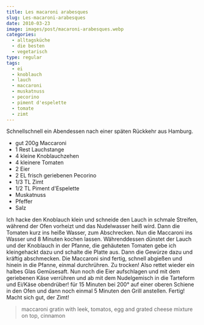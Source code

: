 ```yaml
---
title: Les macaroni arabesques
slug: Les-macaroni-arabesques
date: 2010-03-23
image: images/post/macaroni-arabesques.webp
categories: 
  - alltagsküche
  - die besten
  - vegetarisch
type: regular
tags: 
  - ei
  - knoblauch
  - lauch
  - maccaroni
  - muskatnuss
  - pecorino
  - piment d'espelette
  - tomate
  - zimt
---
```


Schnellschnell ein Abendessen nach einer späten Rückkehr aus Hamburg.

* gut 200g Maccaroni 
* 1 Rest Lauchstange 
* 4 kleine Knoblauchzehen 
* 4 kleinere Tomaten 
* 2 Eier 
* 2 EL frisch geriebenen Pecorino 
* 1/3 TL Zimt 
* 1/2 TL Piment d'Espelette 
* Muskatnuss 
* Pfeffer 
* Salz

Ich hacke den Knoblauch klein und schneide den Lauch in schmale Streifen, während der Ofen vorheizt und das Nudelwasser heiß wird. Dann die Tomaten kurz ins heiße Wasser, zum Abschrecken. Nun die Maccaroni ins Wasser und 8 Minuten kochen lassen. Währenddessen dünstet der Lauch und der Knoblauch in der Pfanne, die gehäuteten Tomaten gebe ich kleingehackt dazu und schalte die Platte aus. Dann die Gewürze dazu und kräftig abschmecken. Die Maccaroni sind fertig, schnell abgießen und hinein in die Pfanne, einmal durchrühren. Zu trocken! Also rettet wieder ein halbes Glas Gemüsesaft. Nun noch die Eier aufschlagen und mit dem geriebenen Käse verrühren und ab mit dem Nudelgemisch in die Tarteform und Ei/Käse obendrüber! für 15 Minuten bei 200° auf einer oberen Schiene in den Ofen und dann noch einmal 5 Minuten den Grill anstellen. Fertig! Macht sich gut, der Zimt!

> maccaroni gratin with leek, tomatos, egg and grated cheese mixture on top, cinnamon